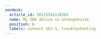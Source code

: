 ```yaml
---
zendesk:
  article_id: 26125541118365
  name: My ZHA device is unresponsive
  position: 6
  labels: connect zbt-1, troubleshooting
---
```


